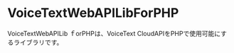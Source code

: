 VoiceTextWebAPILibForPHP
========================

VoiceTextWebAPILib ｆorPHPは、VoiceText CloudAPIをPHPで使用可能にするライブラリです。
